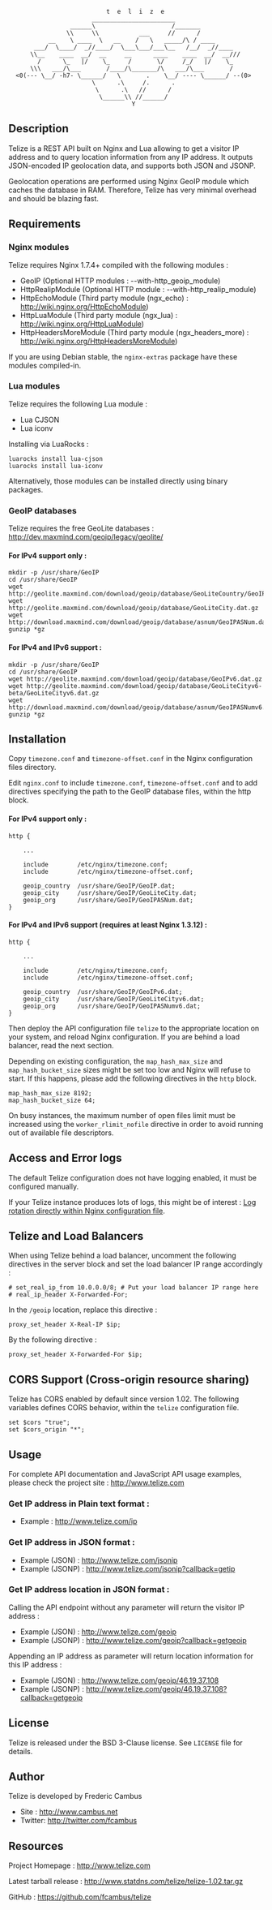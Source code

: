 
                               t  e  l  i  z  e
                           _______________________
                     ______\                     /_______
                    \\     \\           ___     //      /
               __    \ ____  \   __    /   \   _____/\ / ____
           ___/  \____/  _//____/  \___\___/___\__   /__/  _//____
          \\__    ____  __/  __     __      ____    ____  __/  __///
            /      \_   |/    \_     /       \/     /_/   |/    \_
          \\\   ___/\___       /____/\_______/\   ___/\___       /
      <0(--- \__/ -h7- \______/   \       .    \__/ ---- \______/ --(0>
                           \      .\     /.      .
                            \      .\   //      /
                             \______\\ //______/ 
                                      Y

## Description

Telize is a REST API built on Nginx and Lua allowing to get a visitor IP
address and to query location information from any IP address. It outputs
JSON-encoded IP geolocation data, and supports both JSON and JSONP.

Geolocation operations are performed using Nginx GeoIP module which caches the database in RAM. Therefore, Telize has very minimal overhead and should be blazing fast.

## Requirements

### Nginx modules

Telize requires Nginx 1.7.4+ compiled with the following modules :

- GeoIP (Optional HTTP modules : --with-http_geoip_module)
- HttpRealipModule (Optional HTTP module : --with-http_realip_module)
- HttpEchoModule (Third party module (ngx_echo) : http://wiki.nginx.org/HttpEchoModule)
- HttpLuaModule (Third party module (ngx_lua) : http://wiki.nginx.org/HttpLuaModule)
- HttpHeadersMoreModule (Third party module (ngx_headers_more) : http://wiki.nginx.org/HttpHeadersMoreModule)

If you are using Debian stable, the `nginx-extras` package have these
modules compiled-in.

### Lua modules

Telize requires the following Lua module :

- Lua CJSON 
- Lua iconv

Installing via LuaRocks : 

	luarocks install lua-cjson
	luarocks install lua-iconv

Alternatively, those modules can be installed directly using binary packages.

### GeoIP databases

Telize requires the free GeoLite databases : http://dev.maxmind.com/geoip/legacy/geolite/

#### For IPv4 support only :

	mkdir -p /usr/share/GeoIP
	cd /usr/share/GeoIP
	wget http://geolite.maxmind.com/download/geoip/database/GeoLiteCountry/GeoIP.dat.gz
	wget http://geolite.maxmind.com/download/geoip/database/GeoLiteCity.dat.gz
	wget http://download.maxmind.com/download/geoip/database/asnum/GeoIPASNum.dat.gz
	gunzip *gz

#### For IPv4 and IPv6 support :

	mkdir -p /usr/share/GeoIP
	cd /usr/share/GeoIP
	wget http://geolite.maxmind.com/download/geoip/database/GeoIPv6.dat.gz
	wget http://geolite.maxmind.com/download/geoip/database/GeoLiteCityv6-beta/GeoLiteCityv6.dat.gz
	wget http://download.maxmind.com/download/geoip/database/asnum/GeoIPASNumv6.dat.gz
	gunzip *gz

## Installation

Copy `timezone.conf` and `timezone-offset.conf` in the Nginx configuration files directory.

Edit `nginx.conf` to include `timezone.conf`, `timezone-offset.conf` and to add directives specifying the path to the GeoIP database files, within the http block.

#### For IPv4 support only :

	http {

		...

		include        /etc/nginx/timezone.conf;
		include        /etc/nginx/timezone-offset.conf;

		geoip_country  /usr/share/GeoIP/GeoIP.dat;
		geoip_city     /usr/share/GeoIP/GeoLiteCity.dat;
		geoip_org      /usr/share/GeoIP/GeoIPASNum.dat;
	}

#### For IPv4 and IPv6 support (requires at least Nginx 1.3.12) :

	http {

		...

		include        /etc/nginx/timezone.conf;
		include        /etc/nginx/timezone-offset.conf;

		geoip_country  /usr/share/GeoIP/GeoIPv6.dat;
		geoip_city     /usr/share/GeoIP/GeoLiteCityv6.dat;
		geoip_org      /usr/share/GeoIP/GeoIPASNumv6.dat;
	}

Then deploy the API configuration file `telize` to the appropriate location on
your system, and reload Nginx configuration. If you are behind a load balancer, read the next section.

Depending on existing configuration, the `map_hash_max_size` and `map_hash_bucket_size` sizes might be set too low and Nginx will refuse to start. If this happens, please add the following directives in the `http` block.

	map_hash_max_size 8192;
	map_hash_bucket_size 64;

On busy instances, the maximum number of open files limit must be increased using the `worker_rlimit_nofile` directive in order to avoid running out of available file descriptors.

## Access and Error logs

The default Telize configuration does not have logging enabled, it must be configured manually.

If your Telize instance produces lots of logs, this might be of interest : [Log rotation directly within Nginx configuration file](http://www.cambus.net/log-rotation-directly-within-nginx-configuration-file/).

## Telize and Load Balancers

When using Telize behind a load balancer, uncomment the following directives in the server block and set the load balancer IP range accordingly :

	# set_real_ip_from 10.0.0.0/8; # Put your load balancer IP range here
	# real_ip_header X-Forwarded-For;

In the `/geoip` location, replace this directive :

	proxy_set_header X-Real-IP $ip;

By the following directive :

	proxy_set_header X-Forwarded-For $ip;

## CORS Support (Cross-origin resource sharing) 

Telize has CORS enabled by default since version 1.02. The following variables defines CORS behavior, within the `telize` configuration file.

	set $cors "true";
	set $cors_origin "*";

## Usage 

For complete API documentation and JavaScript API usage examples, please check
the project site : http://www.telize.com

### Get IP address in Plain text format :

- Example : http://www.telize.com/ip

### Get IP address in JSON format :

- Example (JSON) : http://www.telize.com/jsonip
- Example (JSONP) : http://www.telize.com/jsonip?callback=getip

### Get IP address location in JSON format :

Calling the API endpoint without any parameter will return the visitor
IP address :

- Example (JSON) : http://www.telize.com/geoip
- Example (JSONP) : http://www.telize.com/geoip?callback=getgeoip

Appending an IP address as parameter will return location information for
this IP address :

- Example (JSON) : http://www.telize.com/geoip/46.19.37.108
- Example (JSONP) : http://www.telize.com/geoip/46.19.37.108?callback=getgeoip

## License

Telize is released under the BSD 3-Clause license. See `LICENSE` file
for details.

## Author

Telize is developed by Frederic Cambus

- Site : http://www.cambus.net
- Twitter: http://twitter.com/fcambus

## Resources

Project Homepage : http://www.telize.com

Latest tarball release : http://www.statdns.com/telize/telize-1.02.tar.gz

GitHub : https://github.com/fcambus/telize
